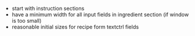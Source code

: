 - start with instruction sections
- have a minimum width for all input fields in ingredient section (if window is too small)
- reasonable initial sizes for recipe form textctrl fields
